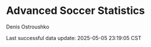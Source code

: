 # Advanced Soccer Statistics
Denis Ostroushko

<!-- gfm -->

Last successful data update: 2025-05-05 23:19:05 CST
